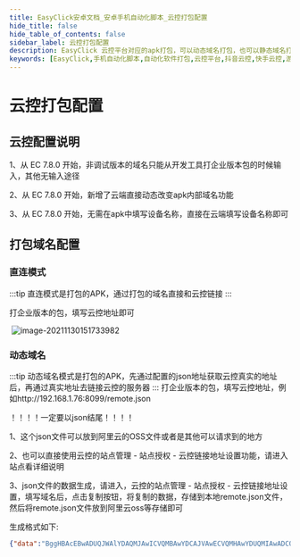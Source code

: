 ```yaml
---
title: EasyClick安卓文档_安卓手机自动化脚本_云控打包配置
hide_title: false
hide_table_of_contents: false
sidebar_label: 云控打包配置
description: EasyClick 云控平台对应的apk打包，可以动态域名打包，也可以静态域名打包，一定要打企业版本的apk
keywords: [EasyClick,手机自动化脚本,自动化软件打包,云控平台,抖音云控,快手云控,游戏云控]
---
```




# 云控打包配置

## 云控配置说明

1、从 EC 7.8.0 开始，非调试版本的域名只能从开发工具打企业版本包的时候输入，其他无输入途径

2、从 EC 7.8.0 开始，新增了云端直接动态改变apk内部域名功能

3、从 EC 7.8.0 开始，无需在apk中填写设备名称，直接在云端填写设备名称即可



## 打包域名配置



### 直连模式
:::tip
直连模式是打包的APK，通过打包的域名直接和云控链接
:::

打企业版本的包，填写云控地址即可

​	![image-20211130151733982](/ecloudimages/image-20211130151733982.png)



### 动态域名
:::tip
动态域名模式是打包的APK，先通过配置的json地址获取云控真实的地址后，再通过真实地址去链接云控的服务器
:::
打企业版本的包，填写云控地址，例如http://192.168.1.76:8099/remote.json

！！！！一定要以json结尾！！！！

1、这个json文件可以放到阿里云的OSS文件或者是其他可以请求到的地方

2、也可以直接使用云控的站点管理 - 站点授权 - 云控链接地址设置功能，请进入站点看详细说明

3、json文件的数据生成，请进入，云控的站点管理 - 站点授权 - 云控链接地址设置，填写域名后，点击复制按钮，将复制的数据，存储到本地remote.json文件，然后将remote.json文件放到阿里云oss等存储即可

生成格式如下:

```json showLineNumbers
{"data":"BggHBAcEBwADUQJWAlYDAQMJAwICVQMBAwYDCAJVAwECVQMHAwYDUQMIAwADCQMJAFEGCAcEBwQHAANRAlYCVgMBAwkDAgJVAwEDBgMIAlUDAQJVAwcDBgNRAwgDAAMJAwg="}
```

